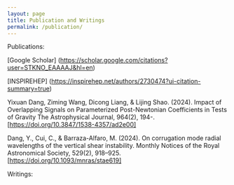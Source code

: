 ```yaml
---
layout: page
title: Publication and Writings
permalink: /publication/
---
```


Publications:

[Google Scholar] (https://scholar.google.com/citations?user=STKNO_EAAAAJ&hl=en)

[INSPIREHEP] (https://inspirehep.net/authors/2730474?ui-citation-summary=true)
  
Yixuan Dang, Ziming Wang, Dicong Liang, & Lijing Shao. (2024). Impact of Overlapping Signals on Parameterized Post-Newtonian Coefficients in Tests of Gravity The Astrophysical Journal, 964(2), 194-. [https://doi.org/10.3847/1538-4357/ad2e00]

Dang, Y., Cui, C., & Barraza-Alfaro, M. (2024). On corrugation mode radial wavelengths of the vertical shear instability. Monthly Notices of the Royal Astronomical Society, 529(2), 918–925. [https://doi.org/10.1093/mnras/stae619]

Writings:
